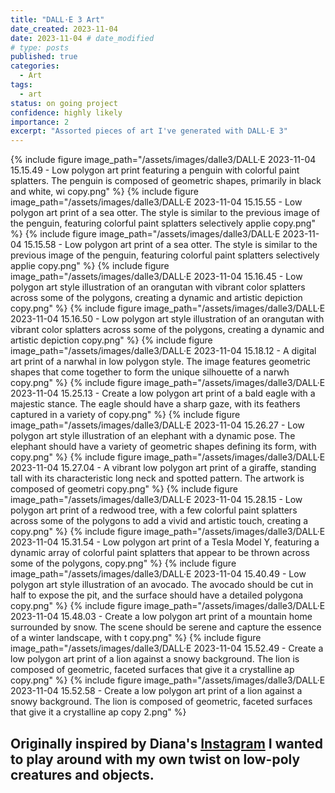 ```yaml
---  
title: "DALL·E 3 Art"  
date_created: 2023-11-04
date: 2023-11-04 # date_modified  
# type: posts  
published: true  
categories:  
  - Art  
tags:  
  - art  
status: on going project  
confidence: highly likely  
importance: 2  
excerpt: "Assorted pieces of art I've generated with DALL·E 3"
---  
```


{% include figure image_path="/assets/images/dalle3/DALL·E 2023-11-04 15.15.49 - Low polygon art print featuring a penguin with colorful paint splatters. The penguin is composed of geometric shapes, primarily in black and white, wi copy.png" %}
{% include figure image_path="/assets/images/dalle3/DALL·E 2023-11-04 15.15.55 - Low polygon art print of a sea otter. The style is similar to the previous image of the penguin, featuring colorful paint splatters selectively applie copy.png" %}
{% include figure image_path="/assets/images/dalle3/DALL·E 2023-11-04 15.15.58 - Low polygon art print of a sea otter. The style is similar to the previous image of the penguin, featuring colorful paint splatters selectively applie copy.png" %}
{% include figure image_path="/assets/images/dalle3/DALL·E 2023-11-04 15.16.45 - Low polygon art style illustration of an orangutan with vibrant color splatters across some of the polygons, creating a dynamic and artistic depiction copy.png" %}
{% include figure image_path="/assets/images/dalle3/DALL·E 2023-11-04 15.16.50 - Low polygon art style illustration of an orangutan with vibrant color splatters across some of the polygons, creating a dynamic and artistic depiction copy.png" %}
{% include figure image_path="/assets/images/dalle3/DALL·E 2023-11-04 15.18.12 - A digital art print of a narwhal in low polygon style. The image features geometric shapes that come together to form the unique silhouette of a narwh copy.png" %}
{% include figure image_path="/assets/images/dalle3/DALL·E 2023-11-04 15.25.13 - Create a low polygon art print of a bald eagle with a majestic stance. The eagle should have a sharp gaze, with its feathers captured in a variety of  copy.png" %}
{% include figure image_path="/assets/images/dalle3/DALL·E 2023-11-04 15.26.27 - Low polygon art style illustration of an elephant with a dynamic pose. The elephant should have a variety of geometric shapes defining its form, with  copy.png" %}
{% include figure image_path="/assets/images/dalle3/DALL·E 2023-11-04 15.27.04 - A vibrant low polygon art print of a giraffe, standing tall with its characteristic long neck and spotted pattern. The artwork is composed of geometri copy.png" %}
{% include figure image_path="/assets/images/dalle3/DALL·E 2023-11-04 15.28.15 - Low polygon art print of a redwood tree, with a few colorful paint splatters across some of the polygons to add a vivid and artistic touch, creating a copy.png" %}
{% include figure image_path="/assets/images/dalle3/DALL·E 2023-11-04 15.31.54 - Low polygon art print of a Tesla Model Y, featuring a dynamic array of colorful paint splatters that appear to be thrown across some of the polygons,  copy.png" %}
{% include figure image_path="/assets/images/dalle3/DALL·E 2023-11-04 15.40.49 - Low polygon art style illustration of an avocado. The avocado should be cut in half to expose the pit, and the surface should have a detailed polygona copy.png" %}
{% include figure image_path="/assets/images/dalle3/DALL·E 2023-11-04 15.48.03 - Create a low polygon art print of a mountain home surrounded by snow. The scene should be serene and capture the essence of a winter landscape, with t copy.png" %}
{% include figure image_path="/assets/images/dalle3/DALL·E 2023-11-04 15.52.49 - Create a low polygon art print of a lion against a snowy background. The lion is composed of geometric, faceted surfaces that give it a crystalline ap copy.png" %}
{% include figure image_path="/assets/images/dalle3/DALL·E 2023-11-04 15.52.58 - Create a low polygon art print of a lion against a snowy background. The lion is composed of geometric, faceted surfaces that give it a crystalline ap copy 2.png" %}


Originally inspired by Diana's [Instagram](https://www.instagram.com/diana_dachille) I wanted to play around with my own twist on low-poly creatures and objects.
---

